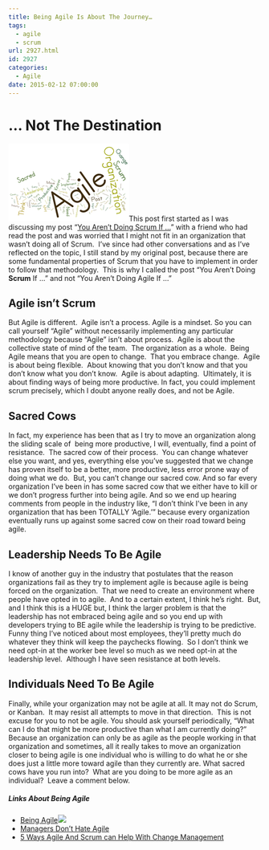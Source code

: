 ```yaml
---
title: Being Agile Is About The Journey…
tags:
  - agile
  - scrum
url: 2927.html
id: 2927
categories:
  - Agile
date: 2015-02-12 07:00:00
---
```


… Not The Destination
=====================

![BeingAgile](/uploads/2015/02/BeingAgile.png "BeingAgile")This post first started as I was discussing my post “[You Aren’t Doing Scrum If …](/you-arent-doing-scrum-if/)” with a friend who had read the post and was worried that I might not fit in an organization that wasn’t doing all of Scrum.  I’ve since had other conversations and as I’ve reflected on the topic, I still stand by my original post, because there are some fundamental properties of Scrum that you have to implement in order to follow that methodology.  This is why I called the post “You Aren’t Doing **Scrum** If …” and not “You Aren’t Doing Agile If …”

Agile isn’t Scrum
-----------------

But Agile is different.  Agile isn’t a process. Agile is a mindset. So you can call yourself “Agile” without necessarily implementing any particular methodology because “Agile” isn’t about process.  Agile is about the collective state of mind of the team.  The organization as a whole.  Being Agile means that you are open to change.  That you embrace change.  Agile is about being flexible.  About knowing that you don’t know and that you don’t know what you don’t know.  Agile is about adapting.  Ultimately, it is about finding ways of being more productive. In fact, you could implement scrum precisely, which I doubt anyone really does, and not be Agile.

Sacred Cows
-----------

In fact, my experience has been that as I try to move an organization along the sliding scale of  being more productive, I will, eventually, find a point of resistance.  The sacred cow of their process.  You can change whatever else you want, and yes, everything else you’ve suggested that we change has proven itself to be a better, more productive, less error prone way of doing what we do.  But, you can’t change our sacred cow. And so far every organization I’ve been in has some sacred cow that we either have to kill or we don’t progress further into being agile. And so we end up hearing comments from people in the industry like, “I don’t think I’ve been in any organization that has been TOTALLY ‘Agile.’” because every organization eventually runs up against some sacred cow on their road toward being agile.

Leadership Needs To Be Agile
----------------------------

I know of another guy in the industry that postulates that the reason organizations fail as they try to implement agile is because agile is being forced on the organization.  That we need to create an environment where people have opted in to agile.  And to a certain extent, I think he’s right.  But, and I think this is a HUGE but, I think the larger problem is that the leadership has not embraced being agile and so you end up with developers trying to BE agile while the leadership is trying to be predictive.  Funny thing I’ve noticed about most employees, they’ll pretty much do whatever they think will keep the paychecks flowing.  So I don’t think we need opt-in at the worker bee level so much as we need opt-in at the leadership level.  Although I have seen resistance at both levels.

Individuals Need To Be Agile
----------------------------

Finally, while your organization may not be agile at all. It may not do Scrum, or Kanban.  It may resist all attempts to move in that direction.  This is not excuse for you to not be agile. You should ask yourself periodically, “What can I do that might be more productive than what I am currently doing?”  Because an organization can only be as agile as the people working in that organization and sometimes, all it really takes to move an organization closer to being agile is one individual who is willing to do what he or she does just a little more toward agile than they currently are. What sacred cows have you run into?  What are you doing to be more agile as an individual?  Leave a comment below.

##### Links About Being Agile

*   [Being Agile](//www.amazon.com/gp/product/143025839X/ref=as_li_tl?ie=UTF8&camp=1789&creative=390957&creativeASIN=143025839X&linkCode=as2&tag=davmbusnetapp-20&linkId=36KESFHLM3A6Q3YG)![](//ir-na.amazon-adsystem.com/e/ir?t=davmbusnetapp-20&l=as2&o=1&a=143025839X)
*   [Managers Don’t Hate Agile](//flowchainsensei.wordpress.com/2015/02/07/managers-dont-hate-agile/)
*   [5 Ways Agile And Scrum can Help With Change Management](//tolerosolutions.com/5-ways-agile-scrum-can-help-change-management/)
